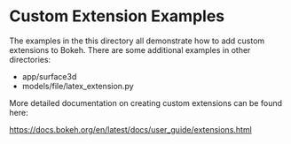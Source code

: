 # Custom Extension Examples

The examples in the this directory all demonstrate how to add custom extensions
to Bokeh. There are some additional examples in other directories:

* app/surface3d
* models/file/latex_extension.py

More detailed documentation on creating custom extensions can be found here:

https://docs.bokeh.org/en/latest/docs/user_guide/extensions.html
